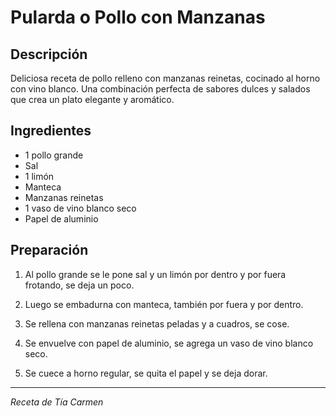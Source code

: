 # Pularda o Pollo con Manzanas

## Descripción
Deliciosa receta de pollo relleno con manzanas reinetas, cocinado al horno con vino blanco. Una combinación perfecta de sabores dulces y salados que crea un plato elegante y aromático.

## Ingredientes
- 1 pollo grande
- Sal
- 1 limón
- Manteca
- Manzanas reinetas
- 1 vaso de vino blanco seco
- Papel de aluminio

## Preparación

1. Al pollo grande se le pone sal y un limón por dentro y por fuera frotando, se deja un poco.

2. Luego se embadurna con manteca, también por fuera y por dentro.

3. Se rellena con manzanas reinetas peladas y a cuadros, se cose.

4. Se envuelve con papel de aluminio, se agrega un vaso de vino blanco seco.

5. Se cuece a horno regular, se quita el papel y se deja dorar.

---
*Receta de Tía Carmen*